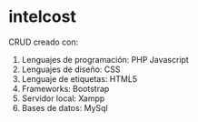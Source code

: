 # intelcost
CRUD creado con:
1. Lenguajes de programación:
PHP
Javascript
2. Lenguajes de diseño:
CSS
3. Lenguaje de etiquetas:
HTML5
4. Frameworks:
Bootstrap
5. Servidor local:
Xampp 
6. Bases de datos:
MySql
